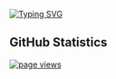 [![Typing SVG](https://readme-typing-svg.demolab.com?font=Fira+Code&size=25&pause=500&color=10F74B&background=FFFFFF00&vCenter=true&width=435&lines=Hi,+I'm+Dan;I+am+a+software+developer)](https://git.io/typing-svg)

## GitHub Statistics
<p>
	<a href="https://github.com/AdinkraCoders/AdinkraCoders">
	  <img src="https://komarev.com/ghpvc/?username=AdinkraCoders&style=flat-square" alt="page views" />
	</a>
</p>

